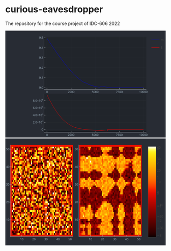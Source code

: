 # curious-eavesdropper
The repository for the course project of IDC-606 2022

<img src="https://github.com/anirbrhm/curious-eavesdropper/blob/main/julia-parallel-code/Ising.png">
 
<img src="https://github.com/anirbrhm/curious-eavesdropper/blob/main/julia-parallel-code/XYModel.png">
